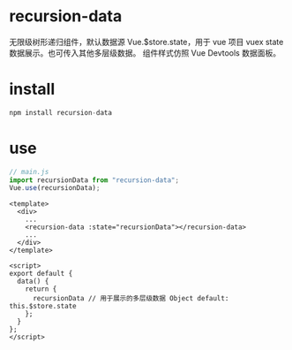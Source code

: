 # recursion-data

无限级树形递归组件，默认数据源 Vue.$store.state，用于 vue 项目 vuex state 数据展示。也可传入其他多层级数据。
组件样式仿照 Vue Devtools 数据面板。

# install

```js
npm install recursion-data
```

# use

```js
// main.js
import recursionData from "recursion-data";
Vue.use(recursionData);
```

```vue
<template>
  <div>
    ...
    <recursion-data :state="recursionData"></recursion-data>
    ...
  </div>
</template>

<script>
export default {
  data() {
    return {
      recursionData // 用于展示的多层级数据 Object default: this.$store.state
    };
  }
};
</script>
```
